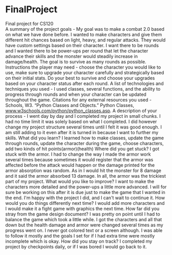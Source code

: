 # FinalProject
Final project for CS120\
A summary of the project goals - My goal was to make a combat 2.0 based on what we have done before. I wanted to make characters and give them different hit chances based on light, heavy, and regular attacks. They would have custom settings based on their character. I want there to be rounds and I wanted there to be power-ups per round that let the character advance their skills and the monster would steadily increase in damage/health. The goal is to survive as many rounds as possible.
Instructions the player may need - choose the character you would like to use, make sure to upgrade your character carefully and strategically based on their initial stats. Do your best to survive and choose your upgrades based on your character status after each round.
A list of technologies and techniques you used - I used classes, several functions, and the ability to progress through rounds and when your character can be updated throughout the game.
Citations for any external resources you used - Schools, W3. “Python Classes and Objects.” Python Classes, www.w3schools.com/python/python_classes.asp. 
A description of your process   - I went day by day and I completed my project in small chunks. I had no time limit it was solely based on what I completed. I did however change my project structure several times until I felt it was good enough. I am still adding to it even after it is turned in because I want to further my skills.
What did you learn? I learned how to make classes, update the game through rounds, update the character during the game, choose characters, add two kinds of hit points(armor)(health)
Where did you get stuck? I got stuck with the armor. I had to change the way I made the armor work several times because sometimes it would register that the armor was affected before the attack would happen or the damage printed for the armor absorption was random. As in I would hit the monster for 8 damage and it said the armor absorbed 13 damage. In all, the armor was the trickiest part of my project.
What would you like to improve? I want to make the characters more detailed and the power-ups a little more advanced. I will for sure be working on this after it is due just to make the game that I wanted in the end. I'm happy with the project I did, and I can't wait to continue it.
How would you do things differently next time? I would add more characters and I would make it a fight game with graphics the next time.
How far did you stray from the game design document? I was pretty on point until I had to balance the game which took a little while. I got the characters and all that down but the health damage and armor were changed several times as my progress went on. I never got colored text or a screen although. I was able to follow it mostly and the goals I set for if I had extra time were mostly incomplete which is okay.
How did you stay on track? I completed my project by checkpoints daily, or if I was bored I would go back to it.
